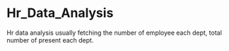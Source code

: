 # Hr_Data_Analysis
Hr data analysis usually fetching the number of employee each dept, total number of present each dept.

